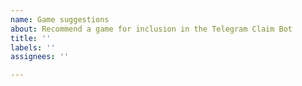 ```yaml
---
name: Game suggestions
about: Recommend a game for inclusion in the Telegram Claim Bot
title: ''
labels: ''
assignees: ''

---
```



